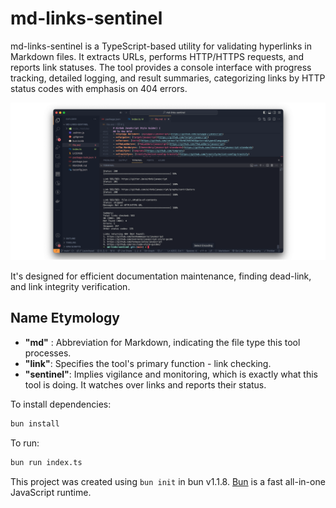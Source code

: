 # md-links-sentinel

md-links-sentinel is a TypeScript-based utility for validating hyperlinks in Markdown files. It extracts URLs, performs HTTP/HTTPS requests, and reports link statuses. The tool provides a console interface with progress tracking, detailed logging, and result summaries, categorizing links by HTTP status codes with emphasis on 404 errors.

![Screenshoot of usage in vscode](./screenshoot.png)

It's designed for efficient documentation maintenance, finding dead-link, and link integrity verification.

## Name Etymology

- **"md"** : Abbreviation for Markdown, indicating the file type this tool processes.
- **"link"**: Specifies the tool's primary function - link checking.
- **"sentinel"**: Implies vigilance and monitoring, which is exactly what this tool is doing. It watches over links and reports their status.

To install dependencies:

```bash
bun install
```

To run:

```bash
bun run index.ts
```

This project was created using `bun init` in bun v1.1.8. [Bun](https://bun.sh) is a fast all-in-one JavaScript runtime.
